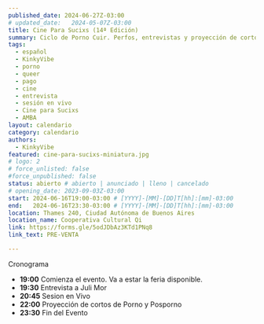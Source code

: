```yaml
---
published_date: 2024-06-27Z-03:00
# updated_date:   2024-05-07Z-03:00
title: Cine Para Sucixs (14ª Edición)
summary: Ciclo de Porno Cuir. Perfos, entrevistas y proyección de cortos p0rno queer-lgtb. Venite a ver cine sucio y mojarte con nosotres.
tags:
  - español
  - KinkyVibe
  - porno
  - queer
  - pago
  - cine
  - entrevista
  - sesión en vivo
  - Cine para Sucixs
  - AMBA
layout: calendario
category: calendario
authors:
  - KinkyVibe
featured: cine-para-sucixs-miniatura.jpg
# logo: 2
# force_unlisted: false
#force_unpublished: false
status: abierto # abierto | anunciado | lleno | cancelado
# opening_date: 2023-09-03Z-03:00
start: 2024-06-16T19:00-03:00 # [YYYY]-[MM]-[DD]T[hh]:[mm]-03:00
end:   2024-06-16T23:30-03:00 # [YYYY]-[MM]-[DD]T[hh]:[mm]-03:00
location: Thames 240, Ciudad Autónoma de Buenos Aires
location_name: Cooperativa Cultural Qi
link: https://forms.gle/5odJDbAz3KTd1PNq8
link_text: PRE-VENTA

---
```

 Cronograma
- **19:00** Comienza el evento. Va a estar la feria disponible.
- **19:30** Entrevista a Juli Mor
- **20:45** Sesion en Vivo 
- **22:00** Proyección de cortos de Porno y Posporno
- **23:30** Fin del Evento